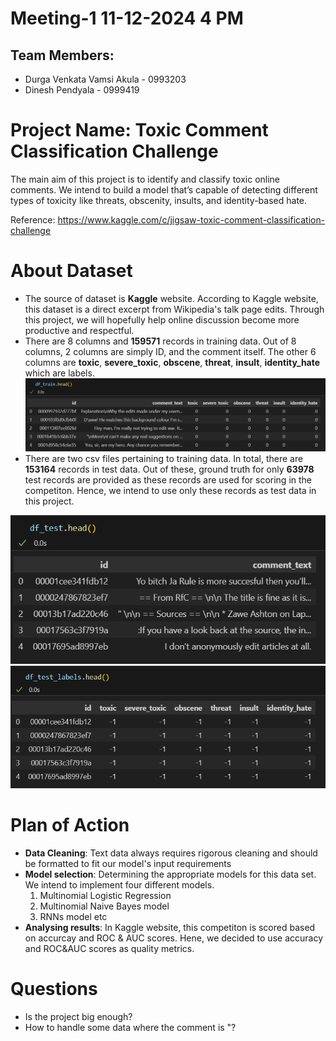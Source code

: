# Meeting-1 11-12-2024 4 PM
## Team Members:
- Durga Venkata Vamsi Akula - 0993203
- Dinesh Pendyala - 0999419

# Project Name: Toxic Comment Classification Challenge
The main aim of this project is to identify and classify toxic online comments. We intend to build a model that’s capable of detecting different types of toxicity like threats, obscenity, insults, and identity-based hate.

Reference: https://www.kaggle.com/c/jigsaw-toxic-comment-classification-challenge

# About Dataset
- The source of dataset is **Kaggle** website. According to Kaggle website, this dataset is a direct excerpt from Wikipedia's talk page edits. Through this project, we will hopefully help online discussion become more productive and respectful.
- There are 8 columns and **159571** records in training data. Out of 8 columns, 2 columns are simply ID, and the comment itself. The other 6 columns are **toxic**, **severe_toxic**, **obscene**, **threat**, **insult**, **identity_hate** which are labels.
![train_head](media/train_head.png)
- There are two csv files pertaining to training data. In total, there are **153164** records in test data. Out of these, ground truth for only **63978** test records are provided as these records are used for scoring in the competiton. Hence, we intend to use only these records as test data in this project.

![test_head](media/test_head.png)
![test_labels_head](media/test_labels_head.png)

# Plan of Action
- **Data Cleaning**: Text data always requires rigorous cleaning and should be formatted to fit our model's input requirements
- **Model selection**: Determining the appropriate models for this data set. We intend to implement four different models.
    1. Multinomial Logistic Regression
    2. Multinomial Naive Bayes model
    3. RNNs model etc
- **Analysing results**: In Kaggle website, this competiton is scored based on accurcay and ROC & AUC scores. Hene, we decided to use accuracy and ROC&AUC scores as quality metrics.

# Questions
- Is the project big enough?
- How to handle some data where the comment is "?


